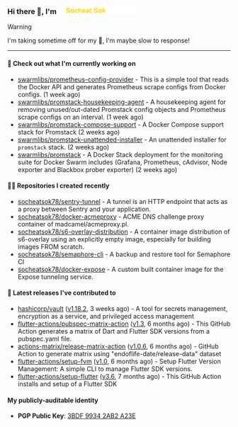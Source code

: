 <h3>
   Hi there 👋,
   I'm <a href="#"><img src="assets/branding.svg" width="177" height="18"></a>
</h3>

> [!WARNING]
> I'm taking sometime off for my 👶, I'm maybe slow to response!

---
#### 👷 Check out what I'm currently working on

- [swarmlibs/prometheus-config-provider](https://github.com/swarmlibs/prometheus-config-provider) - This is a simple tool that reads the Docker API and generates Prometheus scrape configs from Docker configs. (1 week ago)
- [swarmlibs/promstack-housekeeping-agent](https://github.com/swarmlibs/promstack-housekeeping-agent) - A housekeeping agent for removing unused/out-dated Promstack config objects and Prometheus scrape configs on an interval. (1 week ago)
- [swarmlibs/promstack-compose-support](https://github.com/swarmlibs/promstack-compose-support) - A Docker Compose support stack for Promstack (2 weeks ago)
- [swarmlibs/promstack-unattended-installer](https://github.com/swarmlibs/promstack-unattended-installer) - An unattended installer for `promstack` stack. (2 weeks ago)
- [swarmlibs/promstack](https://github.com/swarmlibs/promstack) - A Docker Stack deployment for the monitoring suite for Docker Swarm includes (Grafana, Prometheus, cAdvisor, Node exporter and Blackbox prober exporter) (2 weeks ago)

#### 👨‍💻 Repositories I created recently

- [socheatsok78/sentry-tunnel](https://github.com/socheatsok78/sentry-tunnel) - A tunnel is an HTTP endpoint that acts as a proxy between Sentry and your application.
- [socheatsok78/docker-acmeproxy](https://github.com/socheatsok78/docker-acmeproxy) - ACME DNS challenge proxy container of madcamel/acmeproxy.pl.
- [socheatsok78/s6-overlay-distribution](https://github.com/socheatsok78/s6-overlay-distribution) - A container image distribution of s6-overlay using an explicitly empty image, especially for building images FROM scratch.
- [socheatsok78/semaphore-cli](https://github.com/socheatsok78/semaphore-cli) - A backup and restore tool for Semaphore CI
- [socheatsok78/docker-expose](https://github.com/socheatsok78/docker-expose) - A custom built container image for the Expose tunneling service.

#### 🚀 Latest releases I've contributed to

- [hashicorp/vault](https://github.com/hashicorp/vault) ([v1.18.2](https://github.com/hashicorp/vault/releases/tag/v1.18.2), 3 weeks ago) - A tool for secrets management, encryption as a service, and privileged access management
- [flutter-actions/pubspec-matrix-action](https://github.com/flutter-actions/pubspec-matrix-action) ([v1.3](https://github.com/flutter-actions/pubspec-matrix-action/releases/tag/v1.3), 6 months ago) - This GitHub Action generates a matrix of Dart and Flutter SDK versions from a pubspec.yaml file.
- [actions-matrix/release-matrix-action](https://github.com/actions-matrix/release-matrix-action) ([v1.0.6](https://github.com/actions-matrix/release-matrix-action/releases/tag/v1.0.6), 6 months ago) - GitHub Action to generate matrix using &#34;endoflife-date/release-data&#34; dataset
- [flutter-actions/setup-fvm](https://github.com/flutter-actions/setup-fvm) ([v1.0](https://github.com/flutter-actions/setup-fvm/releases/tag/v1.0), 6 months ago) - Setup Flutter Version Management: A simple CLI to manage Flutter SDK versions.
- [flutter-actions/setup-flutter](https://github.com/flutter-actions/setup-flutter) ([v3.6](https://github.com/flutter-actions/setup-flutter/releases/tag/v3.6), 7 months ago) - This GitHub Action installs and setup of a Flutter SDK

#### My publicly-auditable identity
   - **PGP Public Key**: [3BDF 9934 2AB2 A23E](https://keyserver.ubuntu.com/pks/lookup?search=73E235BAB2858AF5EBBBD4063BDF99342AB2A23E&fingerprint=on&options=mr&op=index)
